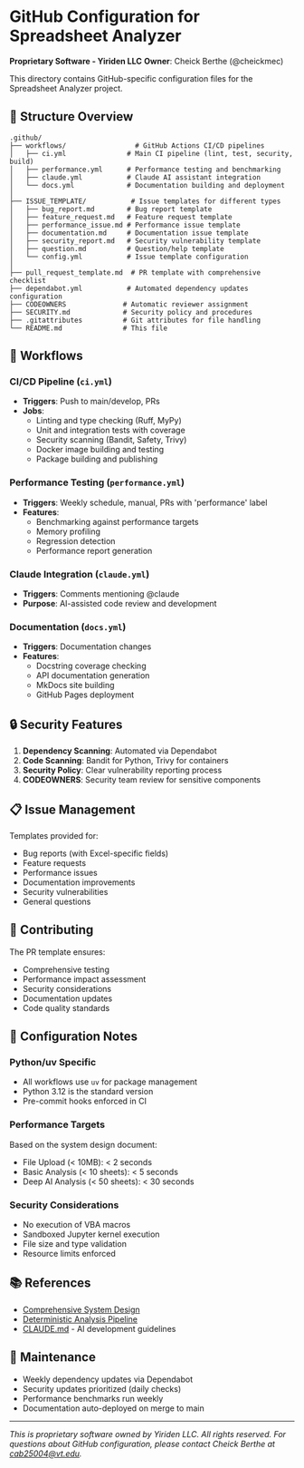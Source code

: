# GitHub Configuration for Spreadsheet Analyzer

**Proprietary Software - Yiriden LLC**
**Owner**: Cheick Berthe (@cheickmec)

This directory contains GitHub-specific configuration files for the Spreadsheet Analyzer project.

## 📁 Structure Overview

```
.github/
├── workflows/                 # GitHub Actions CI/CD pipelines
│   ├── ci.yml               # Main CI pipeline (lint, test, security, build)
│   ├── performance.yml      # Performance testing and benchmarking
│   ├── claude.yml           # Claude AI assistant integration
│   └── docs.yml             # Documentation building and deployment
│
├── ISSUE_TEMPLATE/           # Issue templates for different types
│   ├── bug_report.md        # Bug report template
│   ├── feature_request.md   # Feature request template
│   ├── performance_issue.md # Performance issue template
│   ├── documentation.md     # Documentation issue template
│   ├── security_report.md   # Security vulnerability template
│   ├── question.md          # Question/help template
│   └── config.yml           # Issue template configuration
│
├── pull_request_template.md  # PR template with comprehensive checklist
├── dependabot.yml           # Automated dependency updates configuration
├── CODEOWNERS              # Automatic reviewer assignment
├── SECURITY.md             # Security policy and procedures
├── .gitattributes          # Git attributes for file handling
└── README.md               # This file
```

## 🚀 Workflows

### CI/CD Pipeline (`ci.yml`)

- **Triggers**: Push to main/develop, PRs
- **Jobs**:
  - Linting and type checking (Ruff, MyPy)
  - Unit and integration tests with coverage
  - Security scanning (Bandit, Safety, Trivy)
  - Docker image building and testing
  - Package building and publishing

### Performance Testing (`performance.yml`)

- **Triggers**: Weekly schedule, manual, PRs with 'performance' label
- **Features**:
  - Benchmarking against performance targets
  - Memory profiling
  - Regression detection
  - Performance report generation

### Claude Integration (`claude.yml`)

- **Triggers**: Comments mentioning @claude
- **Purpose**: AI-assisted code review and development

### Documentation (`docs.yml`)

- **Triggers**: Documentation changes
- **Features**:
  - Docstring coverage checking
  - API documentation generation
  - MkDocs site building
  - GitHub Pages deployment

## 🔒 Security Features

1. **Dependency Scanning**: Automated via Dependabot
1. **Code Scanning**: Bandit for Python, Trivy for containers
1. **Security Policy**: Clear vulnerability reporting process
1. **CODEOWNERS**: Security team review for sensitive components

## 📋 Issue Management

Templates provided for:

- Bug reports (with Excel-specific fields)
- Feature requests
- Performance issues
- Documentation improvements
- Security vulnerabilities
- General questions

## 🤝 Contributing

The PR template ensures:

- Comprehensive testing
- Performance impact assessment
- Security considerations
- Documentation updates
- Code quality standards

## 🔧 Configuration Notes

### Python/uv Specific

- All workflows use `uv` for package management
- Python 3.12 is the standard version
- Pre-commit hooks enforced in CI

### Performance Targets

Based on the system design document:

- File Upload (< 10MB): < 2 seconds
- Basic Analysis (< 10 sheets): < 5 seconds
- Deep AI Analysis (< 50 sheets): < 30 seconds

### Security Considerations

- No execution of VBA macros
- Sandboxed Jupyter kernel execution
- File size and type validation
- Resource limits enforced

## 📚 References

- [Comprehensive System Design](../docs/design/comprehensive-system-design.md)
- [Deterministic Analysis Pipeline](../docs/design/deterministic-analysis-pipeline.md)
- [CLAUDE.md](../CLAUDE.md) - AI development guidelines

## 🔄 Maintenance

- Weekly dependency updates via Dependabot
- Security updates prioritized (daily checks)
- Performance benchmarks run weekly
- Documentation auto-deployed on merge to main

______________________________________________________________________

*This is proprietary software owned by Yiriden LLC. All rights reserved.*
*For questions about GitHub configuration, please contact Cheick Berthe at cab25004@vt.edu.*
